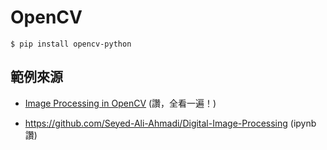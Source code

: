 # OpenCV

```
$ pip install opencv-python
```

## 範例來源

* [Image Processing in OpenCV](https://docs.opencv.org/4.x/d2/d96/tutorial_py_table_of_contents_imgproc.html) (讚，全看一遍！)

* https://github.com/Seyed-Ali-Ahmadi/Digital-Image-Processing (ipynb 讚)